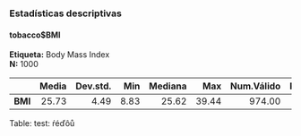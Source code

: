 ### Estadísticas descriptivas  
#### tobacco$BMI  
**Etiqueta:** Body Mass Index  
**N:** 1000  

|  &nbsp; | Media | Dev.std. |  Min | Mediana |   Max | Num.Válido | Pct.Válido |
|--------:|------:|---------:|-----:|--------:|------:|-----------:|-----------:|
| **BMI** | 25.73 |     4.49 | 8.83 |   25.62 | 39.44 |     974.00 |      97.40 |

Table: test: ŕéďôů
